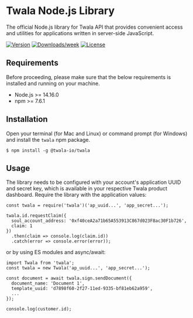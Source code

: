 # Twala Node.js Library

The official Node.js library for Twala API that provides convenient access and utilities for applications written in server-side JavaScript.

[![Version](https://img.shields.io/npm/v/@twala-io/twala.svg)](https://npmjs.org/package/@twala-io/twala)
[![Downloads/week](https://img.shields.io/npm/dw/@twala-io/twala.svg)](https://npmjs.org/package/@twala-io/twala)
[![License](https://img.shields.io/npm/l/@twala-io/twala.svg)](https://github.com/twala-io/twala/blob/master/package.json)

## Requirements

Before proceeding, please make sure that the below requirements is installed and running on your machine.

- Node.js >= 14.16.0
- npm >= 7.6.1

## Installation

Open your terminal (for Mac and Linux) or command prompt (for Windows) and install the `twala` npm package.

```sh-session
$ npm install -g @twala-io/twala
```

## Usage

The library needs to be configured with your account's application UUID and secret key, which is available in your respective Twala product dashboard. Require the library with the application values:

```
const twala = require('twala')('ap_uuid...', 'app_secret...');

twala.id.requestClaim({
  soul_account_address: '0xf40ceA2a71b65A553913C867d023F8ac30F1b726',
  claim: 1
})
  .then(claim => console.log(claim.id))
  .catch(error => console.error(error));
```

or by using ES modules and async/await:

```
import Twala from 'twala';
const twala = new Twala('ap_uuid...', 'app_secret...');

const document = await twala.sign.sendDocument({
  document_name: 'Document 1',
  template_uuid: 'd7898f60-2f27-11ed-9335-bf81eb62a959',
  ...
});

console.log(customer.id);
```
